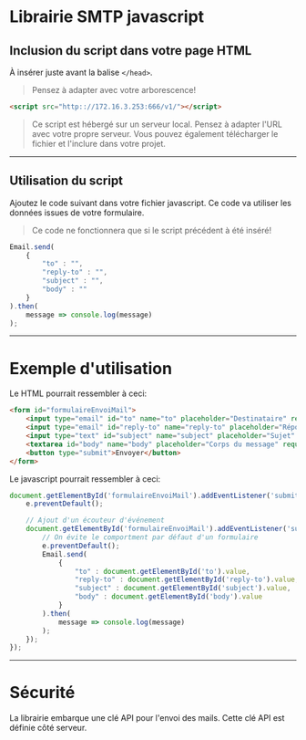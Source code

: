 # Librairie SMTP javascript

## Inclusion du script dans votre page HTML

À insérer juste avant la balise `</head>`.

> Pensez à adapter avec votre arborescence!

```html
<script src="http:://172.16.3.253:666/v1/"></script>
```

> Ce script est hébergé sur un serveur local. Pensez à adapter l'URL avec votre propre serveur.
> Vous pouvez également télécharger le fichier et l'inclure dans votre projet.

---

## Utilisation du script

Ajoutez le code suivant dans votre fichier javascript.
Ce code va utiliser les données issues de votre formulaire.

> Ce code ne fonctionnera que si le script précédent à été inséré!

```javascript
Email.send(
    {    
        "to" : "",        
        "reply-to" : "",
        "subject" : "",
        "body" : ""
    }
).then(
    message => console.log(message)
);
```

---

# Exemple d'utilisation

Le HTML pourrait ressembler à ceci:

```html
<form id="formulaireEnvoiMail">
    <input type="email" id="to" name="to" placeholder="Destinataire" required>
    <input type="email" id="reply-to" name="reply-to" placeholder="Répondre à" required>
    <input type="text" id="subject" name="subject" placeholder="Sujet" required>
    <textarea id="body" name="body" placeholder="Corps du message" required></textarea>
    <button type="submit">Envoyer</button>
</form>
```

Le javascript pourrait ressembler à ceci:

```javascript
document.getElementById('formulaireEnvoiMail').addEventListener('submit', function(e) {
    e.preventDefault();

    // Ajout d'un écouteur d'événement
    document.getElementById('formulaireEnvoiMail').addEventListener('submit', function(e) {
        // On évite le comportment par défaut d'un formulaire
        e.preventDefault();
        Email.send(
            {
                "to" : document.getElementById('to').value,
                "reply-to" : document.getElementById('reply-to').value,
                "subject" : document.getElementById('subject').value,
                "body" : document.getElementById('body').value
            }
        ).then(
            message => console.log(message)
        );
    });
});
```

---

# Sécurité

La librairie embarque une clé API pour l'envoi des mails.
Cette clé API est définie côté serveur.
